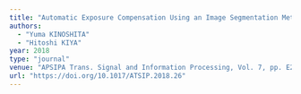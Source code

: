 ```yaml
---
title: "Automatic Exposure Compensation Using an Image Segmentation Method for Single-Image-Based Multi-Exposure Fusion."
authors:
  - "Yuma KINOSHITA"
  - "Hitoshi KIYA"
year: 2018
type: "journal"
venue: "APSIPA Trans. Signal and Information Processing, Vol. 7, pp. E22, 2018-12-01."
url: "https://doi.org/10.1017/ATSIP.2018.26"
---
```

